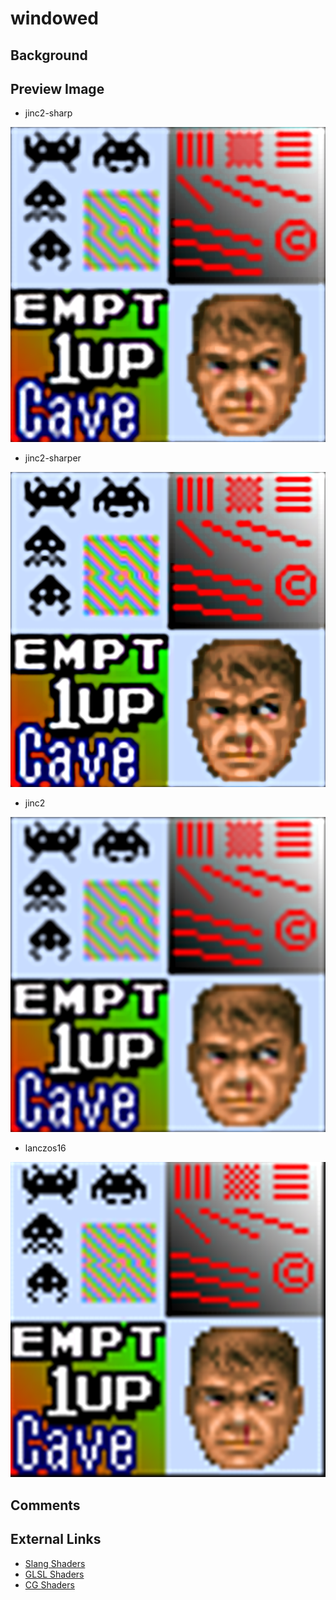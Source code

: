# windowed

## Background

## Preview Image

* jinc2-sharp

![jinc2-sharp](../image/shader/windowed/jinc2-sharp.png)

* jinc2-sharper

![jinc2-sharper](../image/shader/windowed/jinc2-sharper.png)

* jinc2

![jinc2](../image/shader/windowed/jinc2.png)

* lanczos16

![lanczos16](../image/shader/windowed/lanczos16.png)

## Comments

## External Links

* [Slang Shaders](https://github.com/libretro/slang-shaders)
* [GLSL Shaders](https://github.com/libretro/glsl-shaders)
* [CG Shaders](https://github.com/libretro/common-shaders)
